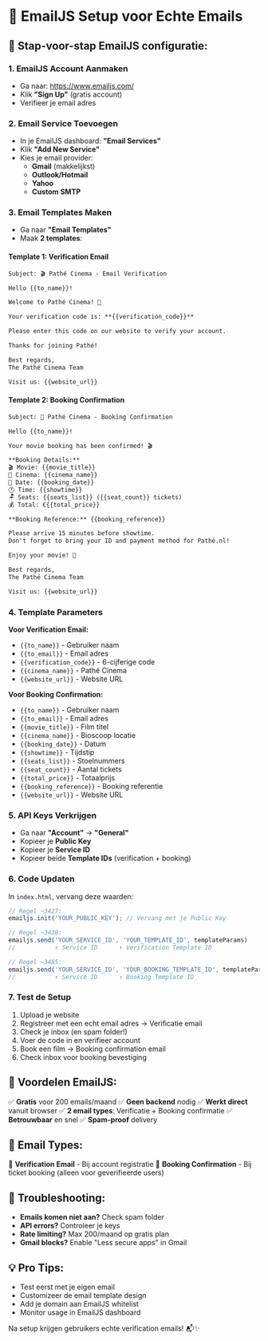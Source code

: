 # 📧 EmailJS Setup voor Echte Emails

## 🚀 Stap-voor-stap EmailJS configuratie:

### 1. **EmailJS Account Aanmaken**
- Ga naar: https://www.emailjs.com/
- Klik **"Sign Up"** (gratis account)
- Verifieer je email adres

### 2. **Email Service Toevoegen**
- In je EmailJS dashboard: **"Email Services"**
- Klik **"Add New Service"**
- Kies je email provider:
  - **Gmail** (makkelijkst)
  - **Outlook/Hotmail**
  - **Yahoo**
  - **Custom SMTP**

### 3. **Email Templates Maken**
- Ga naar **"Email Templates"**
- Maak **2 templates**:

#### **Template 1: Verification Email**
```html
Subject: 🎬 Pathé Cinema - Email Verification

Hello {{to_name}}!

Welcome to Pathé Cinema! 🍿

Your verification code is: **{{verification_code}}**

Please enter this code on our website to verify your account.

Thanks for joining Pathé!

Best regards,
The Pathé Cinema Team

Visit us: {{website_url}}
```

#### **Template 2: Booking Confirmation**
```html
Subject: 🎫 Pathé Cinema - Booking Confirmation

Hello {{to_name}}!

Your movie booking has been confirmed! 🎬

**Booking Details:**
🎬 Movie: {{movie_title}}
🏢 Cinema: {{cinema_name}}  
📅 Date: {{booking_date}}
🕐 Time: {{showtime}}
🪑 Seats: {{seats_list}} ({{seat_count}} tickets)
💰 Total: €{{total_price}}

**Booking Reference:** {{booking_reference}}

Please arrive 15 minutes before showtime.
Don't forget to bring your ID and payment method for Pathé.nl!

Enjoy your movie! 🍿

Best regards,
The Pathé Cinema Team

Visit us: {{website_url}}
```

### 4. **Template Parameters**
**Voor Verification Email:**
- `{{to_name}}` - Gebruiker naam
- `{{to_email}}` - Email adres  
- `{{verification_code}}` - 6-cijferige code
- `{{cinema_name}}` - Pathé Cinema
- `{{website_url}}` - Website URL

**Voor Booking Confirmation:**
- `{{to_name}}` - Gebruiker naam
- `{{to_email}}` - Email adres
- `{{movie_title}}` - Film titel
- `{{cinema_name}}` - Bioscoop locatie
- `{{booking_date}}` - Datum
- `{{showtime}}` - Tijdstip
- `{{seats_list}}` - Stoelnummers
- `{{seat_count}}` - Aantal tickets
- `{{total_price}}` - Totaalprijs
- `{{booking_reference}}` - Booking referentie
- `{{website_url}}` - Website URL

### 5. **API Keys Verkrijgen**
- Ga naar **"Account"** → **"General"**
- Kopieer je **Public Key**
- Kopieer je **Service ID** 
- Kopieer beide **Template IDs** (verification + booking)

### 6. **Code Updaten**
In `index.html`, vervang deze waarden:

```javascript
// Regel ~3427:
emailjs.init('YOUR_PUBLIC_KEY'); // Vervang met je Public Key

// Regel ~3438:
emailjs.send('YOUR_SERVICE_ID', 'YOUR_TEMPLATE_ID', templateParams)
//           ↑ Service ID      ↑ Verification Template ID

// Regel ~3485:
emailjs.send('YOUR_SERVICE_ID', 'YOUR_BOOKING_TEMPLATE_ID', templateParams)
//           ↑ Service ID      ↑ Booking Template ID
```

### 7. **Test de Setup**
1. Upload je website
2. Registreer met een echt email adres → Verificatie email
3. Check je inbox (en spam folder!)
4. Voer de code in en verifieer account
5. Book een film → Booking confirmation email
6. Check inbox voor booking bevestiging

## 🎯 **Voordelen EmailJS:**
✅ **Gratis** voor 200 emails/maand
✅ **Geen backend** nodig
✅ **Werkt direct** vanuit browser
✅ **2 email types**: Verificatie + Booking confirmatie
✅ **Betrouwbaar** en snel
✅ **Spam-proof** delivery

## 📧 **Email Types:**
🔐 **Verification Email** - Bij account registratie
🎫 **Booking Confirmation** - Bij ticket booking (alleen voor geverifieerde users)

## 🔧 **Troubleshooting:**
- **Emails komen niet aan?** Check spam folder
- **API errors?** Controleer je keys
- **Rate limiting?** Max 200/maand op gratis plan
- **Gmail blocks?** Enable "Less secure apps" in Gmail

## 💡 **Pro Tips:**
- Test eerst met je eigen email
- Customizeer de email template design
- Add je domain aan EmailJS whitelist
- Monitor usage in EmailJS dashboard

Na setup krijgen gebruikers echte verification emails! 📬✨